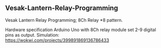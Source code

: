 Vesak-Lantern-Relay-Programming 
--------------------------------------------------------------------------------------
Vesak Lantern Relay Programming; 8Ch Relay *8 pattern.

Hardware specification Arduino Uno with 8Ch relay module set 2-9 digital pins as output.
Simulation: https://wokwi.com/projects/399891869136786433
